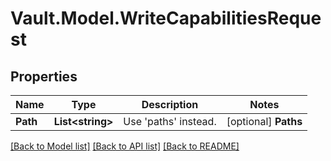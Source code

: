 # Vault.Model.WriteCapabilitiesRequest

## Properties

Name | Type | Description | Notes
------------ | ------------- | ------------- | -------------
**Path** | **List&lt;string&gt;** | Use &#x27;paths&#x27; instead. | [optional] **Paths** | **List&lt;string&gt;** | Paths on which capabilities are being queried. | [optional] **Token** | **string** | Token for which capabilities are being queried. | [optional] 

[[Back to Model list]](../README.md#documentation-for-models) [[Back to API list]](../README.md#documentation-for-api-endpoints) [[Back to README]](../README.md)

